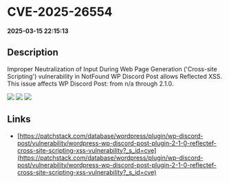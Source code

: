 # CVE-2025-26554

**2025-03-15 22:15:13**

## Description
Improper Neutralization of Input During Web Page Generation ('Cross-site Scripting') vulnerability in NotFound WP Discord Post allows Reflected XSS. This issue affects WP Discord Post: from n/a through 2.1.0.

![](https://img.shields.io/static/v1?label=Score&message=7.1&color=red)
![](https://img.shields.io/static/v1?label=Severity&message=HIGH&color=red)
![](https://img.shields.io/static/v1?label=CWE&message=XSS&color=green)

## Links
- [https://patchstack.com/database/wordpress/plugin/wp-discord-post/vulnerability/wordpress-wp-discord-post-plugin-2-1-0-reflectef-cross-site-scripting-xss-vulnerability?_s_id=cve](https://patchstack.com/database/wordpress/plugin/wp-discord-post/vulnerability/wordpress-wp-discord-post-plugin-2-1-0-reflectef-cross-site-scripting-xss-vulnerability?_s_id=cve)
